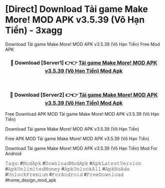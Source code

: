 # [Direct] Download Tải game Make More! MOD APK v3.5.39 (Vô Hạn Tiền) - 3xagg
Download Tải game Make More! MOD APK v3.5.39 (Vô Hạn Tiền) Free Mod APK

<div align="center">
<h3>🔴 Download [Server1] 👉👉 <a href="https://apk-comot.site?title=Tải_game_Make_More!_MOD_APK_v3.5.39_(Vô_Hạn_Tiền)">Tải game Make More! MOD APK v3.5.39 (Vô Hạn Tiền) Mod Apk</a></h3><br>

<h3>🔴 Download [Server2] 👉👉 <a href="https://apk-comot.site?title=Tải_game_Make_More!_MOD_APK_v3.5.39_(Vô_Hạn_Tiền)">Tải game Make More! MOD APK v3.5.39 (Vô Hạn Tiền) Mod Apk</a></h3>
</div>


Free Download APK MOD Tải game Make More! MOD APK v3.5.39 (Vô Hạn Tiền)

Download Tải game Make More! MOD APK v3.5.39 (Vô Hạn Tiền) 

Free APK MOD Tải game Make More! MOD APK v3.5.39 (Vô Hạn Tiền) 

Download Tải game Make More! MOD APK v3.5.39 (Vô Hạn Tiền) Mod For Android

𝚃𝚊𝚐𝚜: #𝙼𝚘𝚍𝙰𝚙𝚔 #𝙳𝚘𝚠𝚗𝚕𝚘𝚊𝚍𝙼𝚘𝚍𝙰𝚙𝚔 #𝙰𝚙𝚔𝙻𝚊𝚝𝚎𝚜𝚝𝚅𝚎𝚛𝚜𝚒𝚘𝚗 #𝙰𝚙𝚔𝚄𝚗𝚕𝚒𝚖𝚒𝚝𝚎𝚍𝙼𝚘𝚗𝚎𝚢 #𝙰𝚙𝚔𝚄𝚗𝚕𝚘𝚌𝚔𝙰𝚕𝚕 #𝙰𝚙𝚔𝙽𝚘𝙰𝚍𝚜 #𝚄𝚗𝚕𝚘𝚌𝚔𝙿𝚛𝚎𝚖𝚒𝚞𝚖 #𝙵𝚘𝚛𝙰𝚗𝚍𝚛𝚘𝚒𝚍 #𝙵𝚛𝚎𝚎𝙳𝚘𝚠𝚗𝚕𝚘𝚊𝚍 #home_design_mod_apk